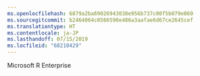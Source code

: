 ```yaml
---
ms.openlocfilehash: 6879a2ba69026943038e956b737c00f5b079e069
ms.sourcegitcommit: b2464064c0566590e486a3aafae6d67ce2645cef
ms.translationtype: HT
ms.contentlocale: ja-JP
ms.lasthandoff: 07/15/2019
ms.locfileid: "68210429"
---
```

 Microsoft R Enterprise 